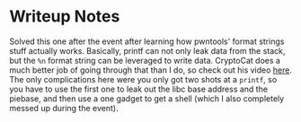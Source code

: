 # Writeup Notes

Solved this one after the event after learning how pwntools' format strings stuff actually works. Basically, printf can not only leak data from the stack, but the `%n` format string can be leveraged to write data. CryptoCat does a much better job of going through that than I do, so check out his video [here](https://www.youtube.com/watch?v=KgDeMJNK5BU). The only complications here were you only got two shots at a `printf`, so you have to use the first one to leak out the libc base address and the piebase, and then use a one gadget to get a shell (which I also completely messed up during the event).